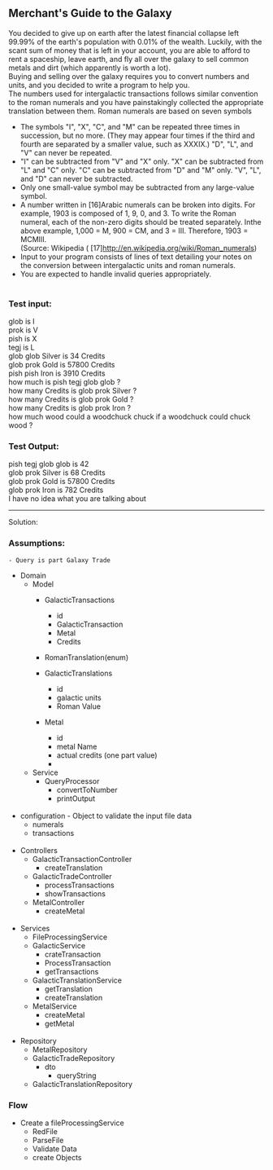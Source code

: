 ## Merchant's Guide to the Galaxy

You decided to give up on earth after the latest financial collapse left 99.99% of the earth's population with
0.01% of the wealth. Luckily, with the scant sum of money that is left in your account, you are able to afford
to rent a spaceship, leave earth, and fly all over the galaxy to sell common metals and dirt (which
apparently is worth a lot).<br>
Buying and selling over the galaxy requires you to convert numbers and units, and you decided to write a
program to help you.<br>
The numbers used for intergalactic transactions follows similar convention to the roman numerals and you
have painstakingly collected the appropriate translation between them.
Roman numerals are based on seven symbols<br>

- The symbols "I", "X", "C", and "M" can be repeated three times in succession, but no more. (They
  may appear four times if the third and fourth are separated by a smaller value, such as XXXIX.)
  "D", "L", and "V" can never be repeated.<br>
- "I" can be subtracted from "V" and "X" only. "X" can be subtracted from "L" and "C" only. "C" can
  be subtracted from "D" and "M" only. "V", "L", and "D" can never be subtracted.<br>
- Only one small-value symbol may be subtracted from any large-value symbol.<br>
- A number written in [16]Arabic numerals can be broken into digits. For example, 1903 is
  composed of 1, 9, 0, and 3. To write the Roman numeral, each of the non-zero digits should be
  treated separately. Inthe above example, 1,000 = M, 900 = CM, and 3 = III. Therefore, 1903 =
  MCMIII.<br>
  (Source: Wikipedia ( [17]http://en.wikipedia.org/wiki/Roman_numerals)
- Input to your program consists of lines of text detailing your notes on the conversion between intergalactic
  units and roman numerals.<br>
- You are expected to handle invalid queries appropriately.<br><br>

### Test input:

glob is I <br>
prok is V<br>
pish is X<br>
tegj is L<br>
glob glob Silver is 34 Credits<br>
glob prok Gold is 57800 Credits<br>
pish pish Iron is 3910 Credits<br>
how much is pish tegj glob glob ?<br>
how many Credits is glob prok Silver ?<br>
how many Credits is glob prok Gold ?<br>
how many Credits is glob prok Iron ?<br>
how much wood could a woodchuck chuck if a woodchuck could chuck wood ?<br>

### Test Output:

pish tegj glob glob is 42<br>
glob prok Silver is 68 Credits<br>
glob prok Gold is 57800 Credits<br>
glob prok Iron is 782 Credits<br>
I have no idea what you are talking about<br>

------------------------------------------------------------------------
Solution:

### Assumptions:
    - Query is part Galaxy Trade 


- Domain
    - Model
        - GalacticTransactions
          - id
          - GalacticTransaction
          - Metal
          - Credits
          
        - RomanTranslation(enum)
      
        - GalacticTranslations
          - id
          - galactic units
          - Roman Value
        - Metal
          - id
          - metal Name
          - actual credits (one part value)
          - 
    - Service
        - QueryProcessor
          - convertToNumber
          - printOutput
            <br>
            <br>
- configuration - Object to validate the input file data
    - numerals
    - transactions
      <br>
      <br>
- Controllers
    - GalacticTransactionController
        - createTranslation
    - GalacticTradeController
        - processTransactions
        - showTransactions
    - MetalController
      - createMetal
            <br>
            <br>
- Services
    - FileProcessingService
    - GalacticService
      - crateTransaction
      - ProcessTransaction
      - getTransactions
    - GalacticTranslationService
      - getTranslation
      - createTranslation
    - MetalService
      - createMetal
      - getMetal
        <br>
        <br>
- Repository
    - MetalRepository
    - GalacticTradeRepository
      - dto
        - queryString
    - GalacticTranslationRepository

### Flow

- Create a fileProcessingService
    - RedFile
    - ParseFile
    - Validate Data
    - create Objects

